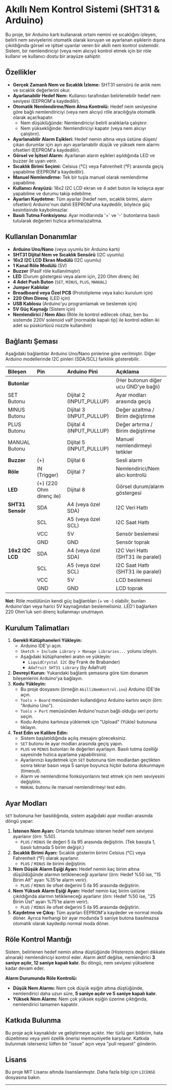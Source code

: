 # Akıllı Nem Kontrol Sistemi (SHT31 & Arduino)

Bu proje, bir Arduino kartı kullanarak ortam nemini ve sıcaklığını izleyen, belirli nem seviyelerini otomatik olarak koruyan ve ayarlanan eşiklerin dışına çıkıldığında görsel ve işitsel uyarılar veren bir akıllı nem kontrol sistemidir. Sistem, bir nemlendiriciyi (veya nem alıcıyı) kontrol etmek için bir röle kullanır ve kullanıcı dostu bir arayüze sahiptir.

## Özellikler

* **Gerçek Zamanlı Nem ve Sıcaklık İzleme:** SHT31 sensörü ile anlık nem ve sıcaklık değerlerini okur.
* **Ayarlanabilir Hedef Nem:** Kullanıcı tarafından belirlenebilir hedef nem seviyesi (EEPROM'a kaydedilir).
* **Otomatik Nemlendirme/Nem Alma Kontrolü:** Hedef nem seviyesine göre bağlı nemlendiriciyi (veya nem alıcıyı) röle aracılığıyla otomatik olarak açar/kapatır.
    * Nem düşüklüğünde: Nemlendiriciyi belirli aralıklarla çalıştırır.
    * Nem yüksekliğinde: Nemlendiriciyi kapatır (veya nem alıcıyı çalıştırır).
* **Ayarlanabilir Alarm Eşikleri:** Hedef nemin altına veya üstüne düşen/çıkan durumlar için ayrı ayrı ayarlanabilir düşük ve yüksek nem alarmı ofsetleri (EEPROM'a kaydedilir).
* **Görsel ve İşitsel Alarm:** Ayarlanan alarm eşikleri aşıldığında LED ve buzzer ile uyarı verir.
* **Sıcaklık Birimi Seçimi:** Celsius (°C) veya Fahrenheit (°F) arasında geçiş yapabilme (EEPROM'a kaydedilir).
* **Manuel Nemlendirme:** Tek bir tuşla manuel olarak nemlendirme yapabilme.
* **Kullanıcı Arayüzü:** 16x2 I2C LCD ekran ve 4 adet buton ile kolayca ayar yapabilme ve durumu takip edebilme.
* **Ayarları Kaydetme:** Tüm ayarlar (hedef nem, sıcaklık birimi, alarm ofsetleri) Arduino'nun dahili EEPROM'una kaydedilir, böylece güç kesintisinde kaybolmazlar.
* **Basılı Tutma Fonksiyonu:** Ayar modlarında '+' ve '-' butonlarına basılı tutularak değerleri hızlıca artırma/azaltma.

## Kullanılan Donanımlar

* **Arduino Uno/Nano** (veya uyumlu bir Arduino kartı)
* **SHT31 Dijital Nem ve Sıcaklık Sensörü** (I2C uyumlu)
* **16x2 I2C LCD Ekran Modülü** (I2C uyumlu)
* **1 Kanal Röle Modülü** (5V)
* **Buzzer** (Pasif röle kullanılmıştır)
* **LED** (Durum göstergesi veya alarm için, 220 Ohm direnç ile)
* **4 Adet Push Buton** (`SET`, `MINUS`, `PLUS`, `MANUAL`)
* **Jumper Kablolar**
* **Breadboard veya Özel PCB** (Prototipleme veya kalıcı kurulum için)
* **220 Ohm Direnç** (LED için)
* **USB Kablosu** (Arduino'yu programlamak ve beslemek için)
* **5V Güç Kaynağı** (Sistem için)
* **Nemlendirici / Nem Alıcı** (Röle ile kontrol edilecek cihaz, ben bu sistemde 220V solenoid valf [normalde kapalı tip] ile kontrol edilen iki adet su püskürtücü nozzle kullandım)

## Bağlantı Şeması

Aşağıdaki bağlantılar Arduino Uno/Nano pinlerine göre verilmiştir. Diğer Arduino modellerinde I2C pinleri (SDA/SCL) farklılık gösterebilir.

| Bileşen            | Pin                     | Arduino Pini         | Açıklama                                       |
| :----------------- | :---------------------- | :------------------- | :--------------------------------------------- |
| **Butonlar** |                         |                      | (Her butonun diğer ucu GND'ye bağlı)          |
| SET Butonu         |                         | Dijital 2 (INPUT_PULLUP) | Ayar modları arasında geçiş                   |
| MINUS Butonu       |                         | Dijital 3 (INPUT_PULLUP) | Değer azaltma / Birim değiştirme             |
| PLUS Butonu        |                         | Dijital 4 (INPUT_PULLUP) | Değer artırma / Birim değiştirme              |
| MANUAL Butonu      |                         | Dijital 5 (INPUT_PULLUP) | Manuel nemlendirmeyi tetikler                   |
| **Buzzer** | (+)                     | Dijital 6            | Sesli alarm                                    |
| **Röle** | IN (Trigger)            | Dijital 7            | Nemlendirici/Nem alıcı kontrolü                |
| **LED** | (+) (220 Ohm direnç ile)| Dijital 8            | Görsel durum/alarm göstergesi                  |
| **SHT31 Sensör** | SDA                     | A4 (veya özel SDA)   | I2C Veri Hattı                                 |
|                    | SCL                     | A5 (veya özel SCL)   | I2C Saat Hattı                                 |
|                    | VCC                     | 5V                   | Sensör beslemesi                               |
|                    | GND                     | GND                  | Sensör toprak                                  |
| **16x2 I2C LCD** | SDA                     | A4 (veya özel SDA)   | I2C Veri Hattı (SHT31 ile paralel)             |
|                    | SCL                     | A5 (veya özel SCL)   | I2C Saat Hattı (SHT31 ile paralel)             |
|                    | VCC                     | 5V                   | LCD beslemesi                                  |
|                    | GND                     | GND                  | LCD toprak                                     |

**Not:** Röle modülünün kendi güç bağlantıları (+ ve -) olabilir, bunları Arduino'dan veya harici 5V kaynağından beslemelisiniz. LED'i bağlarken 220 Ohm'luk seri direnç kullanmayı unutmayın.

## Kurulum Talimatları

1.  **Gerekli Kütüphaneleri Yükleyin:**
    * Arduino IDE'yi açın.
    * `Sketch > Include Library > Manage Libraries...` yolunu izleyin.
    * Aşağıdaki kütüphaneleri aratın ve yükleyin:
        * `LiquidCrystal I2C` (by Frank de Brabander)
        * `Adafruit SHT31 Library` (by Adafruit)
2.  **Devreyi Kurun:** Yukarıdaki bağlantı şemasına göre tüm donanım bileşenlerini Arduino'ya bağlayın.
3.  **Kodu Yükleyin:**
    * Bu proje dosyasını (örneğin `AkilliNemKontrol.ino`) Arduino IDE'de açın.
    * `Tools > Board` menüsünden kullandığınız Arduino kartını seçin (örn: "Arduino Uno").
    * `Tools > Port` menüsünden Arduino'nuzun bağlı olduğu seri portu seçin.
    * Kodu Arduino kartınıza yüklemek için "Upload" (Yükle) butonuna tıklayın.
4.  **Test Edin ve Kalibre Edin:**
    * Sistem başlatıldığında açılış mesajını göreceksiniz.
    * `SET` butonu ile ayar modları arasında geçiş yapın.
    * `PLUS` ve `MINUS` butonları ile değerleri ayarlayın. Basılı tutma özelliği sayesinde hızlıca ayarlama yapabilirsiniz.
    * Ayarlarınızı kaydetmek için `SET` butonuna tüm modlardan geçtikten sonra tekrar basın veya 5 saniye boyunca hiçbir butona dokunmayın (timeout).
    * Alarm ve nemlendirme fonksiyonlarını test etmek için nem seviyesini değiştirin.
    * `MANUAL` butonu ile manuel nemlendirmeyi test edin.

## Ayar Modları

`SET` butonuna her basıldığında, sistem aşağıdaki ayar modları arasında döngü yapar:

1.  **İstenen Nem Ayarı:** Ortamda tutulması istenen hedef nem seviyesi ayarlanır (örn: %50).
    * `PLUS` / `MINUS` ile değeri 5 ila 95 arasında değiştirin. (Tek basışta 1, basılı tutmada 5 birim değişir.)
2.  **Sıcaklık Birimi Ayarı:** Sıcaklık gösterim birimi Celsius (°C) veya Fahrenheit (°F) olarak ayarlanır.
    * `PLUS` / `MINUS` ile birimi değiştirin.
3.  **Nem Düşük Alarm Eşiği Ayarı:** Hedef nemin kaç birim altına düşüldüğünde alarmın tetikleneceği ayarlanır (örn: Hedef %50 ise, "15 Birim Alt" ayarı %35'te alarm verir).
    * `PLUS` / `MINUS` ile ofset değerini 5 ila 95 arasında değiştirin.
4.  **Nem Yüksek Alarm Eşiği Ayarı:** Hedef nemin kaç birim üstüne çıkıldığında alarmın tetikleneceği ayarlanır (örn: Hedef %50 ise, "25 Birim Üst" ayarı %75'te alarm verir).
    * `PLUS` / `MINUS` ile ofset değerini 5 ila 95 arasında değiştirin.
5.  **Kaydetme ve Çıkış:** Tüm ayarları EEPROM'a kaydeder ve normal moda döner. Ayrıca herhangi bir ayar modunda 5 saniye butona basılmazsa otomatik olarak kaydedip normal moda döner.

## Röle Kontrol Mantığı

Sistem, belirlenen hedef nemin altına düştüğünde (Histerezis değeri dikkate alınarak) nemlendiriciyi kontrol eder. Alarm aktif değilse, nemlendirici **3 saniye açılır, 12 saniye kapalı kalır.** Bu döngü, nem seviyesi yükselene kadar devam eder.

**Alarm Durumunda Röle Kontrolü:**

* **Düşük Nem Alarmı:** Nem çok düşük eşiğin altına düştüğünde, nemlendirici daha uzun süre, **5 saniye açılır ve 5 saniye kapalı kalır.**
* **Yüksek Nem Alarmı:** Nem çok yüksek eşiğin üzerine çıktığında, nemlendirici tamamen kapatılır.

## Katkıda Bulunma

Bu proje açık kaynaklıdır ve geliştirmeye açıktır. Her türlü geri bildirim, hata düzeltmesi veya yeni özellik önerisi memnuniyetle karşılanır. Katkıda bulunmak isterseniz lütfen bir "issue" açın veya "pull request" gönderin.

## Lisans

Bu proje MIT Lisansı altında lisanslanmıştır. Daha fazla bilgi için `LICENSE` dosyasına bakın.

---
